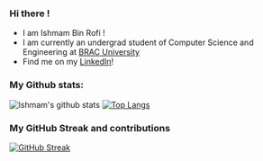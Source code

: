 ### Hi there !
- I am Ishmam Bin Rofi ! 
- I am currently an undergrad student of Computer Science and Engineering at [BRAC University](bracu.ac.bd)
- Find me on my [LinkedIn](www.linkedin.com/in/ishmam-bin-rofi-a18758243/)!

### My Github stats:
![Ishmam's github stats](https://github-readme-stats.vercel.app/api?username=ishmam-br10&show_icons=true&title_color=ffc857&icon_color=8ac926&text_color=daf7dc&bg_color=151515&hide=["stars"])
[![Top Langs](https://github-readme-stats.vercel.app/api/top-langs/?username=ishmam-br10&layout=compact&text_color=daf7dc&bg_color=151515)](https://github.com/anuraghazra/github-readme-stats)

### My GitHub Streak and contributions
[![GitHub Streak](https://streak-stats.demolab.com/?user=ishmam-br10)](https://git.io/streak-stats)
